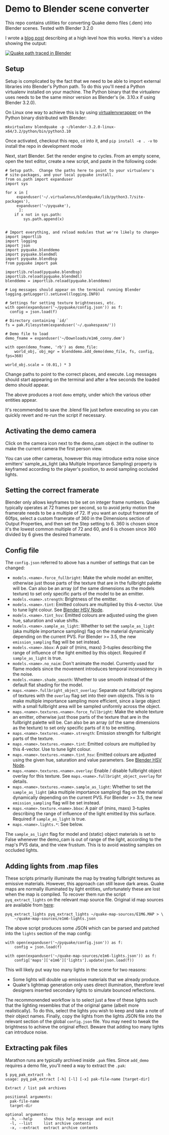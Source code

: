 # Demo to Blender scene converter

This repo contains utilities for converting Quake demo files (.dem) into Blender
scenes.  Tested with Blender 3.2.0

I wrote a [blog post](http://matthewearl.github.io/2021/06/20/quake-blender/)
describing at a high level how this works.  Here's a video showing the output:

[![Quake path traced in Blender](https://img.youtube.com/vi/uX0Ye7qhRd4/maxresdefault.jpg)](https://www.youtube.com/watch?v=uX0Ye7qhRd4) 


## Setup

Setup is complicated by the fact that we need to be able to import external
libraries into Blender's Python path. To do this you'll need a Python virtualenv
installed on your machine.  The Python binary that the virtualenv uses needs to
be the same minor version as Blender's (ie. 3.10.x if using Blender 3.2.0).

On Linux one way to achieve this is by using
[virtualenvwrapper](https://virtualenvwrapper.readthedocs.io/en/latest/) on the
Python binary distributed with Blender:

```
mkvirtualenv blendquake -p ~/blender-3.2.0-linux-x64/3.2/python/bin/python3.10
```

Once activated, checkout this repo, `cd` into it, and `pip install -e . -v` to
install the repo in development mode

Next, start Blender.  Set the render engine to cycles. From an empty scene, open
the text editor, create a new script, and paste in the following code:

```
# Setup path.  Change the paths here to point to your virtualenv's
# site-packages, and your local pyquake install.
from os.path import expanduser
import sys

for x in [
     expanduser('~/.virtualenvs/blendquake/lib/python3.7/site-packages'),
     expanduser('~/pyquake'),
      ]:
    if x not in sys.path:
        sys.path.append(x)


# Import everything, and reload modules that we're likely to change>
import importlib
import logging
import json
import pyquake.blenddemo
import pyquake.blendmdl
import pyquake.blendbsp
from pyquake import pak

importlib.reload(pyquake.blendbsp)
importlib.reload(pyquake.blendmdl)
blenddemo = importlib.reload(pyquake.blenddemo)

# Log messages should appear on the terminal running Blender
logging.getLogger().setLevel(logging.INFO)

# Settings for setting texture brightnesses, etc.
with open(expanduser('~/pyquake/config.json')) as f:
  config = json.load(f)

# Directory containing `id/`
fs = pak.Filesystem(expanduser('~/.quakespasm/'))

# Demo file to load
demo_fname = expanduser('~/Downloads/e1m6_conny.dem')

with open(demo_fname, 'rb') as demo_file:
    world_obj, obj_mgr = blenddemo.add_demo(demo_file, fs, config, fps=360)

world_obj.scale = (0.01,) * 3

```

Change paths to point to the correct places, and execute.  Log messages
should start appearing on the terminal and after a few seconds the loaded demo
should appear.

The above produces a root `demo` empty, under which the various other entities
appear.

It's recommended to save the .blend file just before executing so you can
quickly revert and re-run the script if necessary.


## Activating the demo camera

Click on the camera icon next to the demo_cam object in the outliner to make the
current camera the first person view.

You can use other cameras, however this may introduce extra noise since
emitters' sample_as_light (aka Multiple Importance Sampling) property is
keyframed according to the player's position, to avoid sampling occluded lights.


## Setting the correct framerate

Blender only allows keyframes to be set on integer frame numbers.  Quake
typically operates at 72 frames per second, so to avoid jerky motion the
framerate needs to be a multiple of 72.  If you want an output framerate of
60fps, select a custom framerate of 360 in the Dimensions section of Output
Properties, and then set the Step setting to 6.   360 is chosen since it's the
lowest common multiple of 72 and 60, and 6 is chosen since 360 divided by 6
gives the desired framerate.


## Config file

The `config.json` referred to above has a number of settings that can be
changed:

- `models.<name>.force_fullbright`: Make the whole model an emitter,
  otherwise just those parts of the texture that are in the fullbright palette
  will be. Can also be an array (of the same dimensions as the models texture)
  to set only specific parts of the model to be an emitter.
- `models.<name>.strength`: Brightness of the emitter.
- `models.<name>.tint`:  Emitted colours are multiplied by this 4-vector.  Use
  to tune light colour. See [Blender HSV Node](https://docs.blender.org/manual/en/latest/render/shader_nodes/color/hue_saturation.html).
- `models.<name>.tint_hsv`:  Emitted colours are adjusted using the given
  hue, saturation and value shifts.
- `models.<name>.sample_as_light`: Whether to set the `sample_as_light` (aka
  multiple importance sampling) flag on the material dynamically depending on
  the current PVS. For Blender >= 3.5, the new `emission_sampling` flag will
  be set instead.
- `models.<name>.bbox`: A pair of (mins, maxs) 3-tuples describing the range of
  influence of the light emitted by this object.  Required if `sample_as_light`
  is true.
- `models.<name>.no_naim`: Don't animate the model.  Currently used for flame
  models since the movement introduces temporal inconsistency in the noise.
- `models.<name>.shade_smooth`: Whether to use smooth instead of the default
  flat shading for the model.
- `maps.<name>.fullbright_object_overlay`: Separate out fullbright regions of
  textures with the `overlay` flag set into their own objects.  This is to make
  multiple importance sampling more efficient, since a large object with a small
  fullbright area will be sampled uniformly across the object.
- `maps.<name>.textures.<name>.force_fullbright`: Make the whole texture an
  emitter, otherwise just those parts of the texture that are in the fullbright
  palette will be. Can also be an array (of the same dimensions as the texture)
  to set only specific parts of it to be emitting.
- `maps.<name>.textures.<name>.strength`:  Emission strength for fullbright
  parts of the texture.
- `maps.<name>.textures.<name>.tint`:  Emitted colours are multiplied by this
  4-vector.  Use to tune light colour.
- `maps.<name>.textures.<name>.tint_hsv`:  Emitted colours are adjusted using
  the given hue, saturation and value parameters. See [Blender HSV Node](https://docs.blender.org/manual/en/latest/render/shader_nodes/color/hue_saturation.html).
- `maps.<name>.textures.<name>.overlay`: Enable / disable fullbright object
  overlay for this texture.  See `maps.<name>.fullbright_object_overlay` for
  details.
- `maps.<name>.textures.<name>.sample_as_light`: Whether to set the
  `sample_as_light` (aka multiple importance sampling) flag on the material
  dynamically depending on the current PVS. For Blender >= 3.5, the new
  `emission_sampling` flag will be set instead.
- `maps.<name>.texture.<name>.bbox`: A pair of (mins, maxs) 3-tuples describing
  the range of influence of the light emitted by this surface.  Required if
  `sample_as_light` is true.
- `maps.<name>.lights.*`: See below.

The `sample_as_light` flag for model and (static) object materials is set to
False whenever the demo_cam is out of range of the light, according to the map's
PVS data, and the view frustum.  This is to avoid wasting samples on occluded
lights.


## Adding lights from .map files

These scripts primarily illuminate the map by treating fullbright textures as
emissive materials.  However, this approach can still leave dark areas.  Quake
maps are normally illuminated by light entities, unfortunately these are lost
when the map is compiled.  To recover them run the script `pyq_extract_lights`
on the relevant map source file.  Original id map sources are available from
[here](https://rome.ro/news/2016/2/14/quake-map-sources-released):

```
pyq_extract_lights pyq_extract_lights ~/quake-map-sources/E1M6.MAP > \
    ~/quake-map-sources/e1m6-lights.json
```

The above script produces some JSON which can be parsed and patched into the
`lights` section of the map config:

```
with open(expanduser('~/pyquake/config.json')) as f:
    config = json.load(f)

with open(expanduser('~/quake-map-sources/e1m6-lights.json')) as f:
    config['maps']['e1m6']['lights'].update(json.load(f))
```

This will likely put way too many lights in the scene for two reasons:

- Some lights will double up emissive materials that we already produce.
- Quake's lightmap generation only uses direct illumination, therefore level
  designers inserted secondary lights to simulate bounced reflections.

The recommonended workflow is to select just a few of these lights such that the
lighting resembles that of the original game (albeit more realistically).  To do
this, select the lights you wish to keep and take a note of their object names.
Finally, copy the lights from the lights JSON file into the relevant section of
the global `config.json` file.  You may need to tweak the brightness to achieve
the original effect.  Beware that adding too many lights can introduce noise.


## Extracting pak files

Marathon runs are typically archived inside `.pak` files.  Since `add_demo`
requires a demo file, you'll need a way to extract the `.pak`:

```
$ pyq_pak_extract -h
usage: pyq_pak_extract [-h] [-l] [-x] pak-file-name [target-dir]

Extract / list pak archives

positional arguments:
  pak-file-name
  target-dir

optional arguments:
  -h, --help     show this help message and exit
  -l, --list     list archive contents
  -x, --extract  extract archive contents
```

